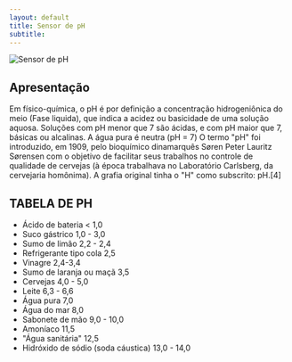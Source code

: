```yaml
---
layout: default
title: Sensor de pH
subtitle: 
---
```


<img class="img-responsive center" style="max-width: 100%;" src="../../website/images/Eletrodo de ph purewater.jpg" alt="Sensor de pH">


## Apresentação

Em físico-química, o pH é por definição a concentração hidrogeniônica do meio (Fase liquida), que indica a acidez ou basicidade de uma solução aquosa. Soluções com pH menor que 7 são ácidas, e com pH maior que 7, básicas ou alcalinas. A água pura é neutra (pH = 7)
O termo "pH" foi introduzido, em 1909, pelo bioquímico dinamarquês Søren Peter Lauritz Sørensen com o objetivo de facilitar seus trabalhos no controle de qualidade de cervejas (à época trabalhava no Laboratório Carlsberg, da cervejaria homônima). A grafia original tinha o "H" como subscrito: pH.[4]

>
## TABELA DE PH

* Ácido de bateria	< 1,0
* Suco gástrico	1,0 - 3,0
* Sumo de limão	2,2 - 2,4
* Refrigerante tipo cola	2,5
* Vinagre	2,4-3,4
* Sumo de laranja ou maçã	3,5
* Cervejas	4,0 - 5,0
* Leite	6,3 - 6,6
* Água pura	7,0
* Água do mar	8,0
* Sabonete de mão	9,0 - 10,0
* Amoníaco	11,5
* "Água sanitária"	12,5
* Hidróxido de sódio (soda cáustica)	13,0 - 14,0



